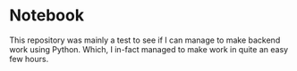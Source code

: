 # Notebook

This repository was mainly a test to see if I can manage to make backend work using Python. Which, I in-fact managed to make work in quite an easy few hours.
